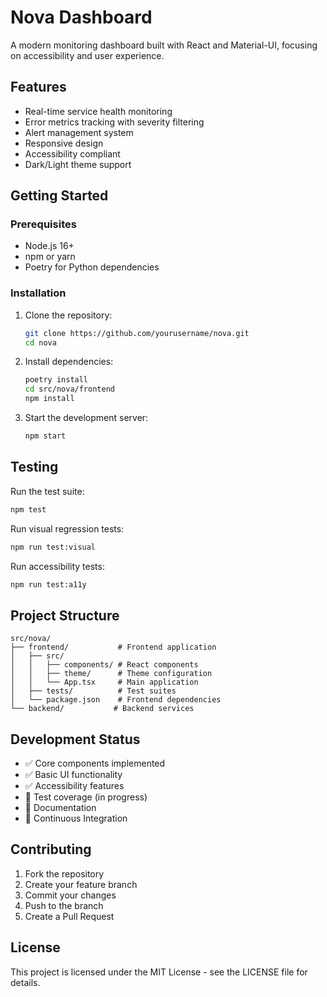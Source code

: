 # Nova Dashboard

A modern monitoring dashboard built with React and Material-UI, focusing on accessibility and user experience.

## Features

- Real-time service health monitoring
- Error metrics tracking with severity filtering
- Alert management system
- Responsive design
- Accessibility compliant
- Dark/Light theme support

## Getting Started

### Prerequisites

- Node.js 16+
- npm or yarn
- Poetry for Python dependencies

### Installation

1. Clone the repository:
   ```bash
   git clone https://github.com/yourusername/nova.git
   cd nova
   ```

2. Install dependencies:
   ```bash
   poetry install
   cd src/nova/frontend
   npm install
   ```

3. Start the development server:
   ```bash
   npm start
   ```

## Testing

Run the test suite:
```bash
npm test
```

Run visual regression tests:
```bash
npm run test:visual
```

Run accessibility tests:
```bash
npm run test:a11y
```

## Project Structure

```
src/nova/
├── frontend/           # Frontend application
│   ├── src/
│   │   ├── components/ # React components
│   │   ├── theme/      # Theme configuration
│   │   └── App.tsx     # Main application
│   ├── tests/          # Test suites
│   └── package.json    # Frontend dependencies
└── backend/           # Backend services
```

## Development Status

- ✅ Core components implemented
- ✅ Basic UI functionality
- ✅ Accessibility features
- 🚧 Test coverage (in progress)
- 📝 Documentation
- 🔄 Continuous Integration

## Contributing

1. Fork the repository
2. Create your feature branch
3. Commit your changes
4. Push to the branch
5. Create a Pull Request

## License

This project is licensed under the MIT License - see the LICENSE file for details.
